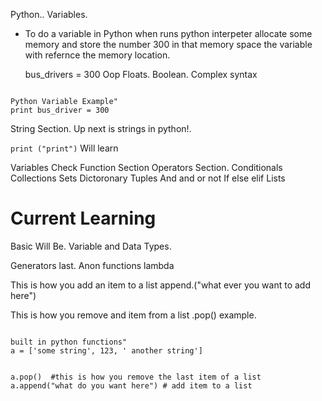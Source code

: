   Python..
Variables.
- To do a variable in Python when runs python interpeter allocate some memory and store the number 300 in that memory space     the variable with refernce the memory location.
 
  bus_drivers = 300
Oop 
     Floats.
   Boolean.
Complex syntax    
 
```Python.

Python Variable Example"
print bus_driver = 300

```

String Section.
Up next is strings in python!.

```print ("print")```
Will learn

Variables Check
Function Section
Operators Section.
Conditionals
Collections
Sets
Dictoronary
Tuples
And and or not 
If else elif
Lists
 # Current Learning
Basic Will Be.
Variable and Data Types.

Generators last.
Anon functions lambda 

This is how you add an item to a list
append.("what ever you want to add here")

This is how you remove and item from a list
.pop()
example.


```Python.

built in python functions"
a = ['some string', 123, ' another string']


a.pop()  #this is how you remove the last item of a list
a.append("what do you want here") # add item to a list

```
